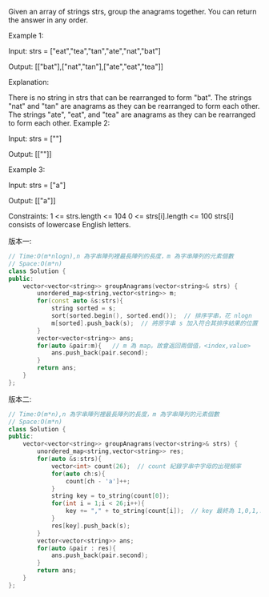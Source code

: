 Given an array of strings strs, group the anagrams together. You can return the answer in any order.

Example 1:

Input: strs = ["eat","tea","tan","ate","nat","bat"]

Output: [["bat"],["nat","tan"],["ate","eat","tea"]]

Explanation:

There is no string in strs that can be rearranged to form "bat".
The strings "nat" and "tan" are anagrams as they can be rearranged to form each other.
The strings "ate", "eat", and "tea" are anagrams as they can be rearranged to form each other.
Example 2:

Input: strs = [""]

Output: [[""]]

Example 3:

Input: strs = ["a"]

Output: [["a"]]

Constraints:
1 <= strs.length <= 104
0 <= strs[i].length <= 100
strs[i] consists of lowercase English letters.

版本一:
```C++
// Time:O(m*nlogn),n 為字串陣列裡最長陣列的長度，m 為字串陣列的元素個數
// Space:O(m*n)
class Solution {
public:
    vector<vector<string>> groupAnagrams(vector<string>& strs) {
        unordered_map<string,vector<string>> m;
        for(const auto &s:strs){
            string sorted = s;
            sort(sorted.begin(), sorted.end());  // 排序字串，花 nlogn
            m[sorted].push_back(s);  // 將原字串 s 加入符合其排序結果的位置
        }
        vector<vector<string>> ans;
        for(auto &pair:m){   // m 為 map。故會返回兩個值，<index,value>
            ans.push_back(pair.second);
        }
        return ans;
    }
};
```
版本二:
```C++
// Time:O(m*n),n 為字串陣列裡最長陣列的長度，m 為字串陣列的元素個數
// Space:O(m*n)
class Solution {
public:
    vector<vector<string>> groupAnagrams(vector<string>& strs) {
        unordered_map<string,vector<string>> res;
        for(auto &s:strs){
            vector<int> count(26);  // count 紀錄字串中字母的出現頻率
            for(auto ch:s){
                count[ch - 'a']++;
            }
            string key = to_string(count[0]);
            for(int i = 1;i < 26;i++){
                key += "," + to_string(count[i]);  // key 最終為 1,0,1,...1 這種形式，表示某字串的字母出現頻率
            }
            res[key].push_back(s);
        }
        vector<vector<string>> ans;
        for(auto &pair : res){
            ans.push_back(pair.second);
        }
        return ans;
    }
};
```